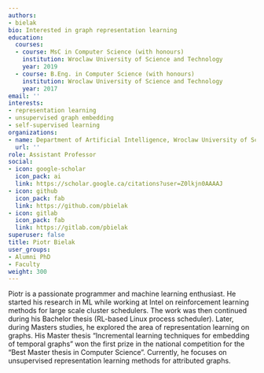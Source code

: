 ```yaml
---
authors:
- bielak
bio: Interested in graph representation learning
education:
  courses:
  - course: MsC in Computer Science (with honours)
    institution: Wroclaw University of Science and Technology
    year: 2019
  - course: B.Eng. in Computer Science (with honours)
    institution: Wroclaw University of Science and Technology
    year: 2017
email: ''
interests:
- representation learning
- unsupervised graph embedding
- self-supervised learning
organizations:
- name: Department of Artificial Intelligence, Wroclaw University of Science and Technology
  url: ''
role: Assistant Professor
social:
- icon: google-scholar
  icon_pack: ai
  link: https://scholar.google.ca/citations?user=Z0lkjn0AAAAJ
- icon: github
  icon_pack: fab
  link: https://github.com/pbielak
- icon: gitlab
  icon_pack: fab
  link: https://gitlab.com/pbielak
superuser: false
title: Piotr Bielak
user_groups:
- Alumni PhD
- Faculty
weight: 300
---
```

Piotr is a passionate programmer and machine learning enthusiast. He started his research in ML while working at Intel on reinforcement learning methods for large scale cluster schedulers. The work was then continued during his Bachelor thesis (RL-based Linux process scheduler). Later, during Masters studies, he explored the area of representation learning on graphs. His Master thesis “Incremental learning techniques for embedding of temporal graphs” won the first prize in the national competition for the “Best Master thesis in Computer Science”. Currently, he focuses on unsupervised representation learning methods for attributed graphs.
